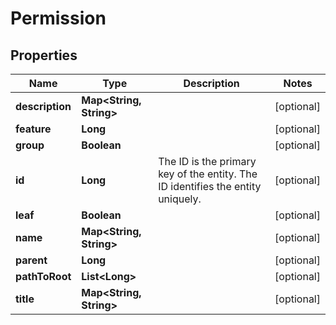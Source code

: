 
# Permission

## Properties
Name | Type | Description | Notes
------------ | ------------- | ------------- | -------------
**description** | **Map&lt;String, String&gt;** |  |  [optional]
**feature** | **Long** |  |  [optional]
**group** | **Boolean** |  |  [optional]
**id** | **Long** | The ID is the primary key of the entity. The ID identifies the entity uniquely. |  [optional]
**leaf** | **Boolean** |  |  [optional]
**name** | **Map&lt;String, String&gt;** |  |  [optional]
**parent** | **Long** |  |  [optional]
**pathToRoot** | **List&lt;Long&gt;** |  |  [optional]
**title** | **Map&lt;String, String&gt;** |  |  [optional]



